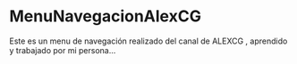 # MenuNavegacionAlexCG
Este es un menu de navegación realizado del canal de ALEXCG , aprendido y trabajado por mi persona...
